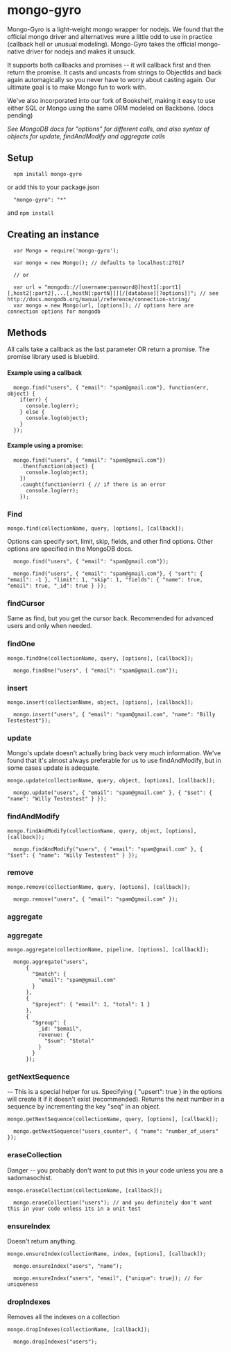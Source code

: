 mongo-gyro
==========

Mongo-Gyro is a light-weight mongo wrapper for nodejs.  We found that the official mongo driver and alternatives were a little odd to use in practice (callback hell or unusual modeling).  Mongo-Gyro takes the official mongo-native driver for nodejs and makes it unsuck.

It supports both callbacks and promises -- it will callback first and then return the promise.  It casts and uncasts from strings to ObjectIds and back again automagically so you never have to worry about casting again.  Our ultimate goal is to make Mongo fun to work with.

We've also incorporated into our fork of Bookshelf, making it easy to use either SQL or Mongo using the same ORM modeled on Backbone.  (docs pending)


*See MongoDB docs for "options" for different calls, and also syntax of objects for update, findAndModify and aggregate calls*


## Setup
```
  npm install mongo-gyro
```

or add this to your package.json

```
  "mongo-gyro": "*"
```

and `npm install`


## Creating an instance

```
  var Mongo = require('mongo-gyro');

  var mongo = new Mongo(); // defaults to localhost:27017

  // or

  var url = "mongodb://[username:password@]host1[:port1][,host2[:port2],...[,hostN[:portN]]][/[database][?options]]"; // see http://docs.mongodb.org/manual/reference/connection-string/
  var mongo = new Mongo(url, [options]); // options here are connection options for mongodb
```

## Methods

All calls take a callback as the last parameter OR return a promise.  The promise library used is bluebird.

#### Example using a callback

```
  mongo.find("users", { "email": "spam@gmail.com"}, function(err, object) {
    if(err) {
      console.log(err);
    } else {
      console.log(object);
    }
  });
```

#### Example using a promise:
```
  mongo.find("users", { "email": "spam@gmail.com"})
    .then(function(object) {
      console.log(object);
    })
    .caught(function(err) { // if there is an error
      console.log(err);
    });
```


### Find

`mongo.find(collectionName, query, [options], [callback]);`

Options can specify sort, limit, skip, fields, and other find options.  Other options are specified in the MongoDB docs.

```
  mongo.find("users", { "email": "spam@gmail.com"});
```

```
  mongo.find("users", { "email": "spam@gmail.com"}, { "sort": { "email": -1 }, "limit": 1, "skip": 1, "fields": { "name": true, "email": true, "_id": true } });
```


### findCursor

Same as find, but you get the cursor back. Recommended for advanced users and only when needed.


### findOne

`mongo.findOne(collectionName, query, [options], [callback]);`

```
  mongo.findOne("users", { "email": "spam@gmail.com"});
```


### insert

`mongo.insert(collectionName, object, [options], [callback]);`

```
  mongo.insert("users", { "email": "spam@gmail.com", "name": "Billy Testestest"});
```


### update

Mongo's update doesn't actually bring back very much information.  We've found that it's almost always preferable for us to use findAndModify, but in some cases update is adequate.

`mongo.update(collectionName, query, object, [options], [callback]);`

```
  mongo.update("users", { "email": "spam@gmail.com" }, { "$set": { "name": "Willy Testestest" } });
```


### findAndModify

`mongo.findAndModify(collectionName, query, object, [options], [callback]);`

```
  mongo.findAndModify("users", { "email": "spam@gmail.com" }, { "$set": { "name": "Willy Testestest" } });
```


### remove

`mongo.remove(collectionName, query, [options], [callback]);`

```
  mongo.remove("users", { "email": "spam@gmail.com" });
```

### aggregate 


### aggregate

`mongo.aggregate(collectionName, pipeline, [options], [callback]);`

```
  mongo.aggregate("users", 
      { 
        "$match": { 
          "email": "spam@gmail.com" 
        } 
      },
      {
        "$project": { "email": 1, "total": 1 }
      },
      {
        "$group": {
          _id: "$email",
          revenue: {
            "$sum": "$total"
          }
        }
      });
```


### getNextSequence

-- This is a special helper for us.  Specifying { "upsert": true } in the options will create it if it doesn't exist (recommended).  Returns the next number in a sequence by incrementing the key "seq" in an object.

`mongo.getNextSequence(collectionName, query, [options], [callback]);`

```
  mongo.getNextSequence("users_counter", { "name": "number_of_users" });
```


### eraseCollection

Danger -- you probably don't want to put this in your code unless you are a sadomasochist.

`mongo.eraseCollection(collectionName, [callback]);`

```
  mongo.eraseCollection("users"); // and you definitely don't want this in your code unless its in a unit test
```


### ensureIndex

Doesn't return anything.

`mongo.ensureIndex(collectionName, index, [options], [callback]);`

```
  mongo.ensureIndex("users", "name");
  
  mongo.ensureIndex("users", "email", {"unique": true}); // for uniqueness
```


### dropIndexes

Removes all the indexes on a collection

`mongo.dropIndexes(collectionName, [callback]);`

```
  mongo.dropIndexes("users");
```